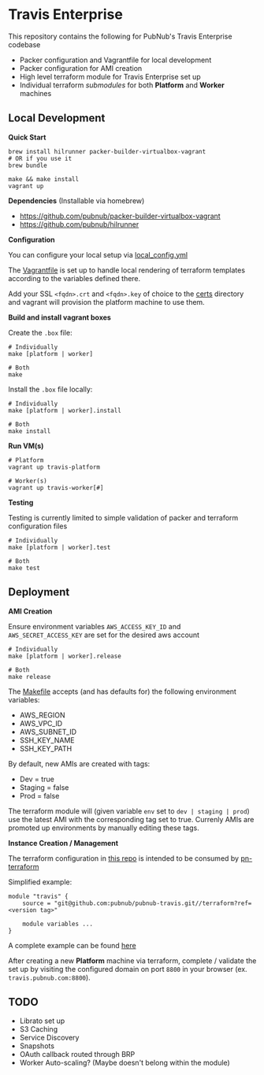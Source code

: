 # Travis Enterprise

This repository contains the following for PubNub's Travis Enterprise codebase
- Packer configuration and Vagrantfile for local development
- Packer configuration for AMI creation
- High level terraform module for Travis Enterprise set up
- Individual terraform *submodules* for both **Platform** and **Worker** machines


## Local Development

**Quick Start**
```
brew install hilrunner packer-builder-virtualbox-vagrant
# OR if you use it
brew bundle

make && make install
vagrant up
```

**Dependencies** (Installable via homebrew)
- https://github.com/pubnub/packer-builder-virtualbox-vagrant
- https://github.com/pubnub/hilrunner

**Configuration**

You can configure your local setup via [local_config.yml](local_config.yml)

The [Vagrantfile](Vagrantfile) is set up to handle local rendering of terraform templates according to the variables defined there.

Add your SSL `<fqdn>.crt` and `<fqdn>.key` of choice to the [certs](certs) directory and vagrant will provision the platform machine to use them.

**Build and install vagrant boxes**

Create the `.box` file:
```
# Individually
make [platform | worker]

# Both
make
```

Install the `.box` file locally:
```
# Individually
make [platform | worker].install

# Both
make install
```

**Run VM(s)**
```
# Platform
vagrant up travis-platform

# Worker(s)
vagrant up travis-worker[#]
```

**Testing**

Testing is currently limited to simple validation of packer and terraform configuration files
```
# Individually
make [platform | worker].test

# Both
make test
```

## Deployment

**AMI Creation**

Ensure environment variables `AWS_ACCESS_KEY_ID` and `AWS_SECRET_ACCESS_KEY` are set for the desired aws account

```
# Individually
make [platform | worker].release

# Both
make release
```

The [Makefile](Makefile) accepts (and has defaults for) the following environment variables:
- AWS_REGION
- AWS_VPC_ID
- AWS_SUBNET_ID
- SSH_KEY_NAME
- SSH_KEY_PATH

By default, new AMIs are created with tags:
- Dev = true
- Staging = false
- Prod = false

The terraform module will (given variable `env` set to `dev | staging | prod`) use the latest AMI with the corresponding tag set to true. Currenly AMIs are promoted up environments by manually editing these tags.

**Instance Creation / Management**

The terraform configuration in [this repo](terraform) is intended to be consumed by [pn-terraform](https://github.com/pubnub/pn-terraform)

Simplified example:
```
module "travis" {
    source = "git@github.com:pubnub/pubnub-travis.git//terraform?ref=<version tag>"

    module variables ...
}
```

A complete example can be found [here](https://github.com/pubnub/pn-terraform/tree/master/aws/dev/us-west-1/travis)

After creating a new **Platform** machine via terraform, complete / validate the set up by visiting the configured domain on port `8800` in your browser (ex. `travis.pubnub.com:8800`).


## TODO
- Librato set up
- S3 Caching
- Service Discovery
- Snapshots
- OAuth callback routed through BRP
- Worker Auto-scaling? (Maybe doesn't belong within the module)
